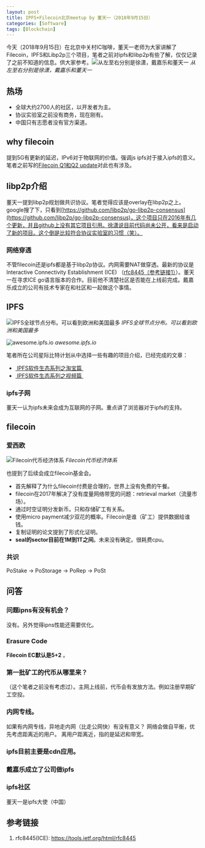 ```yaml
---
layout: post
title: IPFS+Filecoin北京meetup by 董天一（2018年9月15日）
categories: [Software]
tags: [Blockchain]
---
```


今天（2018年9月15日）在北京中关村IC咖啡，董天一老师为大家讲解了Filecoin，IPFS和Libp2p三个项目，笔者之前对ipfs和libp2p有些了解，仅仅记录了之前不知道的信息。供大家参考。![从左至右分别是徐潇，戴嘉乐和董天一](http://opuclx9sq.bkt.clouddn.com/macbook/2018-09-16-060659.jpg)
*从左至右分别是徐潇，戴嘉乐和董天一*

## 热场
* 全球大约2700人的社区，以开发者为主。
* 协议实验室之前没有商务，现在刚有。
* 中国只有志愿者没有官方渠道。

## why filecoin
提到5G有更新的延迟，IPv6对于物联网的价值。强调js ipfs对于接入ipfs的意义。笔者之前写的[Filecoin Q1和Q2 update](https://mp.weixin.qq.com/s?__biz=MzI5MzcwODYxMQ==&mid=2247483884&idx=1&sn=beb97d485de90dedbbf742903c53d36a&chksm=ec6cb7c0db1b3ed619e0401cbc607a28f6e305995d420c291bf02350f062cdec6a3c9f082abb&token=735856262&lang=zh_CN#rd "Filecoin Q1&Q2 Update")对此也有涉及。

## libp2p介绍
董天一提到libp2p规划做共识协议。笔者觉得应该是overlay在libp2p之上。google搜了下，只看到[https://github.com/libp2p/go-libp2p-consensus](https://github.com/libp2p/go-libp2p-consensus)，这个项目只在2016年有几个更新，并且github上没有其它项目引用。徐潇说目前代码尚未公开，看来是启动了新的项目。这个倒是比较符合协议实验室的习惯（笑）。

### 网络穿透
不管filecoin还是ipfs都是基于libp2p协议。内网需要NAT做穿透。最新的协议是Interactive Connectivity Establishment (ICE) （[rfc8445（参考链接1）](https://tools.ietf.org/html/rfc8445)）。董天一在寻求ICE go语言版本的合作。目前他不清楚社区是否能在上线前完成。戴嘉乐成立的公司有技术专家在和社区和一起做这个事情。

## IPFS
![IPFS全球节点分布。可以看到欧洲和美国最多](http://opuclx9sq.bkt.clouddn.com/macbook/2018-09-16-061149.jpg)
*IPFS全球节点分布。可以看到欧洲和美国最多*

![awesome.ipfs.io](http://opuclx9sq.bkt.clouddn.com/macbook/2018-09-16-060629.png)
*awesome.ipfs.io*

笔者所在公司星际比特计划从中选择一些有趣的项目介绍，已经完成的文章：
* [ IPFS软件生态系列之淘宝篇 ](https://mp.weixin.qq.com/s/ntEwUxS_hyonQRN83gHXmg)
* [ IPFS软件生态系列之视频篇 ](https://mp.weixin.qq.com/s/xmdoB5sZ0JeZcrHIrXJ9XA)

### ipfs子网
董天一认为ipfs未来会成为互联网的子网。重点讲了浏览器对于ipfs的支持。

## filecoin
### 爱西欧
![Filecoin代币经济体系](http://opuclx9sq.bkt.clouddn.com/macbook/2018-09-16-060534.jpg)
*Filecoin代币经济体系*

也提到了后续会成立filecoin基金会。

* 首先解释了为什么filecoin付费是合理的，世界上没有免费的午餐。
* filecoin在2017年解决了没有度量网络带宽的问题：retrieval market（流量市场）。
* 通过时空证明分发新币。只和存储矿工有关系。
* 使用micro payment减少双花的概率。Filecoin是谁（矿工）提供数据给谁钱。
* 复制证明的论文提到了形式化证明。
* **seal的sector目前在1M到1T之间**。未来没有确定。很耗费cpu。

### 共识
PoStake -\> PoStorage -\> PoRep -\> PoSt

## 问答
### 问题ipns有没有机会？
没有。另外觉得ipns性能还需要优化。
### Erasure Code
**Filecoin EC默认是5+2** 。
### 第一批矿工的代币从哪里来？
（这个笔者之前没有考虑过）。主网上线前，代币会有发放方法。例如注册早期矿工空投。
### 内网专线。
如果有内网专线，异地走内网（比走公网快）有没有意义？
网络会做自平衡，优先考虑距离近的用户。
离用户距离近，指的是延迟和带宽。
### ipfs目前主要是cdn应用。
### 戴嘉乐成立了公司做ipfs
### ipfs社区
董天一是ipfs大使（中国）

## 参考链接
1. rfc8445(ICE): https://tools.ietf.org/html/rfc8445

